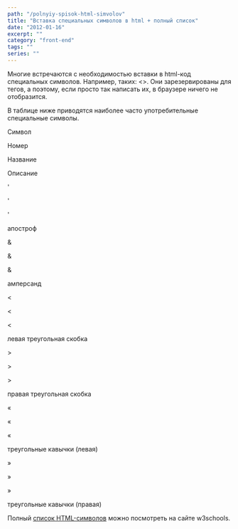```yaml
---
path: "/polnyiy-spisok-html-simvolov"
title: "Вставка специальных символов в html + полный список"
date: "2012-01-16"
excerpt: ""
category: "front-end"
tags: ""
series: ""
---
```


Многие встречаются с необходимостью вставки в html-код специальных символов. Например, таких: <>. Они зарезервированы для тегов, а поэтому, если просто так написать их, в браузере ничего не отобразится.

В таблице ниже приводятся наиболее часто употребительные специальные символы.

Символ

Номер

Название

Описание

'

&#39;

&apos;

апостроф

&

&#38;

&amp;

амперсанд

<

&#60;

&lt;

левая треугольная скобка

\>

&#62;

&gt;

правая треугольная скобка

«

&#171;

&laquo;

треугольные кавычки (левая)

»

&#187;

&raquo;

треугольные кавычки (правая)

Полный [список HTML-символов](http://www.w3schools.com/charsets/default.asp) можно посмотреть на сайте w3schools.
